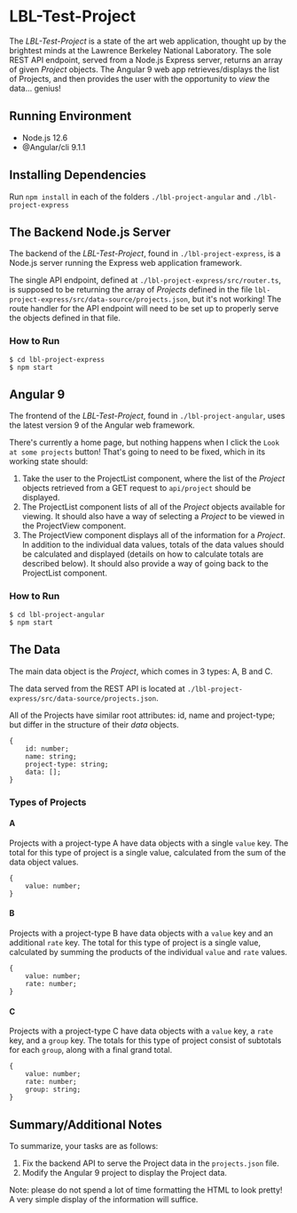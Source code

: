 # LBL-Test-Project


The *LBL-Test-Project* is a state of the art web application, thought up by the brightest minds at the Lawrence Berkeley National Laboratory.  The sole REST API endpoint, served from a Node.js Express server, returns an array of given *Project* objects.  The Angular 9 web app retrieves/displays the list of Projects, and then provides the user with the opportunity to *view* the data... genius!

## Running Environment

* Node.js 12.6
* @Angular/cli 9.1.1


## Installing Dependencies

Run `npm install` in each of the folders `./lbl-project-angular` and `./lbl-project-express`

## The Backend Node.js Server

The backend of the *LBL-Test-Project*, found in `./lbl-project-express`, is a Node.js server running the Express web application framework.

The single API endpoint, defined at `./lbl-project-express/src/router.ts`, is supposed to be returning the array of *Projects* defined in the file `lbl-project-express/src/data-source/projects.json`, but it's not working! The route handler for the API endpoint will need to be set up to properly serve the objects defined in that file.

### How to Run

```
$ cd lbl-project-express
$ npm start
```

## Angular 9

The frontend of the *LBL-Test-Project*, found in `./lbl-project-angular`, uses the latest version 9 of the Angular web framework.

There's currently a home page, but nothing happens when I click the `Look at some projects` button!  That's going to need to be fixed, which in its working state should:

1. Take the user to the ProjectList component, where the list of the *Project* objects retrieved from a GET request to `api/project` should be displayed.
2. The ProjectList component lists of all of the *Project* objects available for viewing.  It should also have a way of selecting a *Project* to be viewed in the ProjectView component.
3. The ProjectView component displays all of the information for a *Project*.  In addition to the individual data values, totals of the data values should be calculated and displayed (details on how to calculate totals are described below).  It should also provide a way of going back to the ProjectList component.

### How to Run

```
$ cd lbl-project-angular
$ npm start
```

## The Data

The main data object is the *Project*, which comes in 3 types: A, B and C.

The data served from the REST API is located at `./lbl-project-express/src/data-source/projects.json`.

All of the Projects have similar root attributes: id, name and project-type; but differ in the structure of their *data* objects.

```
{
    id: number;
    name: string;
    project-type: string;
    data: [];
}
```

### Types of Projects

#### A

Projects with a project-type A have data objects with a single `value` key.  The total for this type of project is a single value, calculated from the sum of the data object values.


```
{
    value: number;
}
```

#### B

Projects with a project-type B have data objects with a `value` key and an additional `rate` key.  The total for this type of project is a single value, calculated by summing the products of the individual `value` and `rate` values.


```
{
    value: number;
    rate: number;
}
```

#### C

Projects with a project-type C have data objects with a `value` key, a `rate` key, and a `group` key.  The totals for this type of project consist of subtotals for each `group`, along with a final grand total.

```
{
    value: number;
    rate: number;
    group: string;
}
```

## Summary/Additional Notes

To summarize, your tasks are as follows:

1. Fix the backend API to serve the Project data in the `projects.json` file.
2. Modify the Angular 9 project to display the Project data.

Note: please do not spend a lot of time formatting the HTML to look pretty!  A very simple display of the information will suffice.
